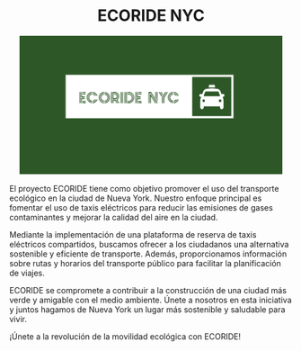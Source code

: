 # <h1 align="center">ECORIDE NYC</h1>

<p align="center">
  <img src="./imagenes/ECORIDENYC.png" alt="Logo ECORIDE_NYC">
</p>


El proyecto ECORIDE tiene como objetivo promover el uso del transporte ecológico en la ciudad de Nueva York. Nuestro enfoque principal es fomentar el uso de taxis eléctricos para reducir las emisiones de gases contaminantes y mejorar la calidad del aire en la ciudad.<br>

Mediante la implementación de una plataforma de reserva de taxis eléctricos compartidos, buscamos ofrecer a los ciudadanos una alternativa sostenible y eficiente de transporte. Además, proporcionamos información sobre rutas y horarios del transporte público para facilitar la planificación de viajes.<br>

ECORIDE se compromete a contribuir a la construcción de una ciudad más verde y amigable con el medio ambiente. Únete a nosotros en esta iniciativa y juntos hagamos de Nueva York un lugar más sostenible y saludable para vivir.<br>

¡Únete a la revolución de la movilidad ecológica con ECORIDE!

